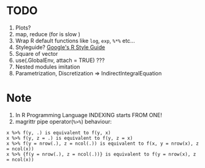 # TODO

1. Plots?
2. map, reduce (for is slow )
3. Wrap R default functions like `log`, `exp`, `%*%` etc...
4. Styleguide? [Google's R Style Guide](https://google.github.io/styleguide/Rguide.xml)
5. Square of vector
6. use(.GlobalEnv, attach = TRUE) ???
7. Nested modules imitation
8. Parametrization, Discretization => IndirectIntegralEquation

# Note
1. In R Programming Language INDEXING starts FROM ONE!
2. magrittr pipe operator(`%>%`) behaviour:
```
x %>% f(y, .) is equivalent to f(y, x)
x %>% f(y, z = .) is equivalent to f(y, z = x)
x %>% f(y = nrow(.), z = ncol(.)) is equivalent to f(x, y = nrow(x), z = ncol(x))
x %>% {f(y = nrow(.), z = ncol(.))} is equivalent to f(y = nrow(x), z = ncol(x))
```
